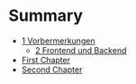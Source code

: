 # Summary

* [1 Vorbermerkungen](README.md)
   * [2 Frontend und Backend](2_frontend_und_backend.md)
* [First Chapter](chapter1.md)
* [Second Chapter](second_chapter.md)

